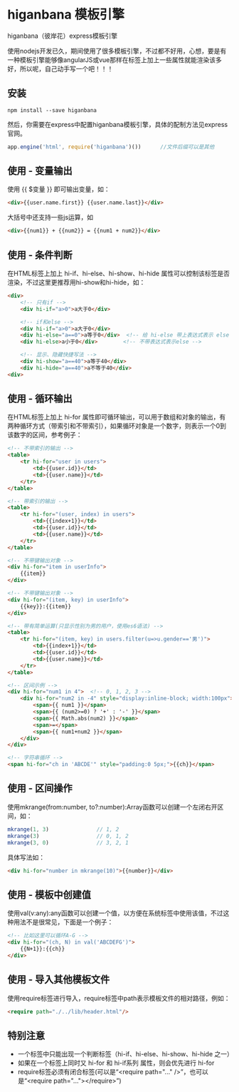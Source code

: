 # higanbana 模板引擎

higanbana（彼岸花）express模板引擎

使用nodejs开发已久，期间使用了很多模板引擎，不过都不好用，心想，要是有一种模板引擎能够像angularJS或vue那样在标签上加上一些属性就能渲染该多好，所以呢，自己动手写一个吧！！！



## 安装

```
npm install --save higanbana
```

然后，你需要在express中配置higanbana模板引擎，具体的配制方法见express官网。

```js
app.engine('html', require('higanbana')())		//文件后缀可以是其他
```



## 使用 - 变量输出

使用 {{ $变量 }} 即可输出变量，如：
```html
<div>{{user.name.first}} {{user.name.last}}</div>
```
大括号中还支持一些js运算，如
```html
<div>{{num1}} + {{num2}} = {{num1 + num2}}</div>
```



## 使用 - 条件判断

在HTML标签上加上 hi-if、hi-else、hi-show、hi-hide 属性可以控制该标签是否渲染，不过这里更推荐用hi-show和hi-hide，如：
```html
<div>
	<!-- 只有if -->
	<div hi-if="a>0">a大于0</div>

	<!-- if和else -->
	<div hi-if="a>0">a大于0</div>
	<div hi-else="a==0">a等于0</div>  <!-- 给 hi-else 带上表达式表示 else if -->
	<div hi-else>a小于0</div>        <!-- 不带表达式表示else -->

	<!-- 显示、隐藏快捷写法 -->
	<div hi-show="a==40">a等于40</div>
	<div hi-hide="a==40">a不等于40</div>
<div>
```


## 使用 - 循环输出

在HTML标签上加上 hi-for 属性即可循环输出，可以用于数组和对象的输出，有两种循环方式（带索引和不带索引），如果循环对象是一个数字，则表示一个0到该数字的区间，参考例子：
```html
<!-- 不带索引的输出 -->
<table>
	<tr hi-for="user in users">
		<td>{{user.id}}</td>
		<td>{{user.name}}</td>
	</tr>
</table>

<!-- 带索引的输出 -->
<table>
	<tr hi-for="(user, index) in users">
		<td>{{index+1}}</td>
		<td>{{user.id}}</td>
		<td>{{user.name}}</td>
	</tr>
</table>

<!-- 不带键输出对象 -->
<div hi-for="item in userInfo">
	{{item}}
</div>

<!-- 不带键输出对象 -->
<div hi-for="(item, key) in userInfo">
	{{key}}:{{item}}
</div>

<!-- 带有简单运算(只显示性别为男的用户，使用es6语法) -->
<table>
	<tr hi-for="(item, key) in users.filter(u=>u.gender=='男')">
		<td>{{index+1}}</td>
		<td>{{user.id}}</td>
		<td>{{user.name}}</td>
	</tr>
</table>

<!-- 区间示例 -->
<div hi-for="num1 in 4">  <!-- 0, 1, 2, 3 -->
	<div hi-for="num2 in -4" style="display:inline-block; width:100px"> 	<!-- 0, -1, -2, -3 -->
		<span>{{ num1 }}</span>
		<span>{{ (num2>=0) ? '+' : '-' }}</span>
		<span>{{ Math.abs(num2) }}</span>
		<span>=</span>
		<span>{{ num1+num2 }}</span>
	</div>
</div>

<!-- 字符串循环 -->
<span hi-for="ch in 'ABCDE'" style="padding:0 5px;">{{ch}}</span>
```

## 使用 - 区间操作

使用mkrange(from:number, to?:number):Array<number>函数可以创建一个左闭右开区间，如：
```js
mkrange(1, 3)               // 1, 2
mkrange(3)                  // 0, 1, 2
mkrange(3, 0)               // 3, 2, 1
```

具体写法如：
```html
<div hi-for="number in mkrange(10)">{{number}}</div>
```

## 使用 - 模板中创建值

使用val(v:any):any函数可以创建一个值，以方便在系统标签中使用该值，不过这种用法不是很常见，下面是一个例子：
```html
<!-- 比如这里可以循环A-G -->
<div hi-for="(ch, N) in val('ABCDEFG')">
	{{N+1}}:{{ch}}
</div>
```


## 使用 - 导入其他模板文件
使用require标签进行导入，require标签中path表示模板文件的相对路径，例如：
```html
<require path="./../lib/header.html"/>
```


## 特别注意

* 一个标签中只能出现一个判断标签（hi-if、hi-else、hi-show、hi-hide 之一）
* 如果在一个标签上同时又 hi-for 和 hi-if系列 属性，则会优先进行 hi-for
* require标签必须有闭合标签(可以是“&lt;require path="..." /&gt;”，也可以是“&lt;require path="..."&gt;&lt;/require&gt;”)